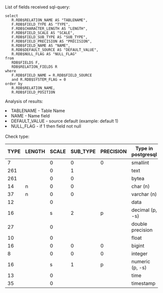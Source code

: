 List of fields received sql-query:
```
select 
   R.RDB$RELATION_NAME AS "TABLENAME", 
   F.RDB$FIELD_TYPE AS "TYPE", 
   F.RDB$CHARACTER_LENGTH AS "LENGTH",
   F.RDB$FIELD_SCALE AS "SCALE", 
   F.RDB$FIELD_SUB_TYPE AS "SUB_TYPE",
   F.RDB$FIELD_PRECISION AS "PRECISION", 
   R.RDB$FIELD_NAME AS "NAME",
   R.RDB$DEFAULT_SOURCE AS "DEFAULT_VALUE",
   R.RDB$NULL_FLAG AS "NULL_FLAG"                   
from 
   RDB$FIELDS F, 
   RDB$RELATION_FIELDS R 
where 
   F.RDB$FIELD_NAME = R.RDB$FIELD_SOURCE 
   and R.RDB$SYSTEM_FLAG = 0 
order by 
   R.RDB$RELATION_NAME, 
   R.RDB$FIELD_POSITION
```

Analysis of results:

<li> TABLENAME - Table Name<br>
<li> NAME - Name field<br>
<li> DEFAULT_VALUE - source default (example: default 1)<br>
<li> NULL_FLAG - if 1 then field not null<br>
<br>
Check type:<br>
<table><thead><th> TYPE </th><th> LENGTH </th><th> SCALE </th><th> SUB_TYPE </th><th> PRECISION </th><th> Type in postgresql </th></thead><tbody>
<tr><td> 7    </td><td>        </td><td> 0     </td><td> 0        </td><td> 0         </td><td> smallint           </td></tr>
<tr><td> 261  </td><td>        </td><td> 0     </td><td> 1        </td><td>           </td><td> text               </td></tr>
<tr><td> 261  </td><td>        </td><td> 0     </td><td> 0        </td><td>           </td><td> bytea              </td></tr>
<tr><td> 14   </td><td> n      </td><td> 0     </td><td> 0        </td><td>           </td><td> char (n)           </td></tr>
<tr><td> 37   </td><td> n      </td><td> 0     </td><td> 0        </td><td>           </td><td> varchar (n)        </td></tr>
<tr><td> 12   </td><td>        </td><td> 0     </td><td>          </td><td>           </td><td> data               </td></tr>
<tr><td> 16   </td><td>        </td><td> s     </td><td> 2        </td><td> p         </td><td> decimal (p, -s)    </td></tr>
<tr><td> 27   </td><td>        </td><td> 0     </td><td>          </td><td>           </td><td> double precision   </td></tr>
<tr><td> 10   </td><td>        </td><td> 0     </td><td>          </td><td>           </td><td> float              </td></tr>
<tr><td> 16   </td><td>        </td><td> 0     </td><td> 0        </td><td> 0         </td><td> bigint             </td></tr>
<tr><td> 8    </td><td>        </td><td> 0     </td><td> 0        </td><td> 0         </td><td> integer            </td></tr>
<tr><td> 16   </td><td>        </td><td> s     </td><td> 1        </td><td> p         </td><td> numeric (p, -s)    </td></tr>
<tr><td> 13   </td><td>        </td><td> 0     </td><td>          </td><td>           </td><td> time               </td></tr>
<tr><td> 35   </td><td>        </td><td> 0     </td><td>          </td><td>           </td><td> timestamp          </td></tr>